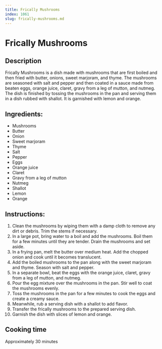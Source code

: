 ```yaml
---
title: Frically Mushrooms
index: 1061
slug: frically-mushrooms.md
---
```


# Frically Mushrooms

## Description
Frically Mushrooms is a dish made with mushrooms that are first boiled and then fried with butter, onions, sweet marjoram, and thyme. The mushrooms are seasoned with salt and pepper and then coated in a sauce made from beaten eggs, orange juice, claret, gravy from a leg of mutton, and nutmeg. The dish is finished by tossing the mushrooms in the pan and serving them in a dish rubbed with shallot. It is garnished with lemon and orange.

## Ingredients:
- Mushrooms
- Butter
- Onion
- Sweet marjoram
- Thyme
- Salt
- Pepper
- Eggs
- Orange juice
- Claret
- Gravy from a leg of mutton
- Nutmeg
- Shallot
- Lemon
- Orange

## Instructions:
1. Clean the mushrooms by wiping them with a damp cloth to remove any dirt or debris. Trim the stems if necessary.
2. In a large pot, bring water to a boil and add the mushrooms. Boil them for a few minutes until they are tender. Drain the mushrooms and set aside.
3. In a frying pan, melt the butter over medium heat. Add the chopped onion and cook until it becomes translucent.
4. Add the boiled mushrooms to the pan along with the sweet marjoram and thyme. Season with salt and pepper.
5. In a separate bowl, beat the eggs with the orange juice, claret, gravy from a leg of mutton, and nutmeg.
6. Pour the egg mixture over the mushrooms in the pan. Stir well to coat the mushrooms evenly.
7. Toss the mushrooms in the pan for a few minutes to cook the eggs and create a creamy sauce.
8. Meanwhile, rub a serving dish with a shallot to add flavor.
9. Transfer the frically mushrooms to the prepared serving dish.
10. Garnish the dish with slices of lemon and orange.

## Cooking time
Approximately 30 minutes